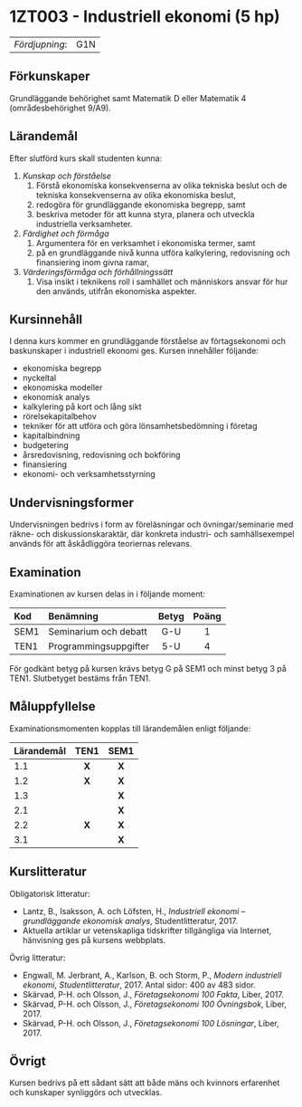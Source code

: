 # 1ZT003 - Industriell ekonomi (5 hp)

|     |     |
| --- | --- | 
| *Fördjupning*: | G1N | 

## Förkunskaper

Grundläggande behörighet samt Matematik D eller Matematik 4 (områdesbehörighet 9/A9). 

## Lärandemål

Efter slutförd kurs skall studenten kunna:

1. *Kunskap och förståelse*
    1. Förstå ekonomiska konsekvenserna av olika tekniska beslut och de tekniska konsekvenserna av olika ekonomiska beslut, 
    2. redogöra för grundläggande ekonomiska begrepp, samt
    3. beskriva metoder för att kunna styra, planera och utveckla industriella verksamheter.
2. *Färdighet och förmåga*
    1. Argumentera för en verksamhet i ekonomiska termer, samt
    2. på en grundläggande nivå kunna utföra kalkylering, redovisning och finansiering inom givna ramar,
3. *Värderingsförmåga och förhållningssätt*
    1. Visa insikt i teknikens roll i samhället och människors ansvar för hur den används, utifrån ekonomiska aspekter.

## Kursinnehåll

I denna kurs kommer en grundläggande förståelse av förtagsekonomi och baskunskaper i industriell ekonomi ges.  Kursen innehåller följande:

- ekonomiska begrepp
- nyckeltal 
- ekonomiska modeller
- ekonomisk analys 
- kalkylering på kort och lång sikt
- rörelsekapitalbehov
- tekniker för att utföra och göra lönsamhetsbedömning i företag
- kapitalbindning
- budgetering
- årsredovisning, redovisning och bokföring
- finansiering
- ekonomi- och verksamhetsstyrning

## Undervisningsformer

Undervisningen bedrivs i form av föreläsningar och övningar/seminarie med räkne- och diskussionskaraktär, där konkreta industri- och samhällsexempel används för att åskådliggöra teoriernas relevans.

## Examination

Examinationen av kursen delas in i följande moment:

| Kod  | Benämning             | Betyg | Poäng |  
| :--- | :-------------------- | :---: | :---: |  
| SEM1 | Seminarium och debatt | G-U   | 1     |  
| TEN1 | Programmingsuppgifter | 5-U   | 4     |  

För godkänt betyg på kursen krävs betyg G på SEM1 och minst betyg 3 på TEN1. Slutbetyget bestäms från TEN1.

## Måluppfyllelse

Examinationsmomenten kopplas till lärandemålen enligt följande:

| Lärandemål | TEN1  | SEM1  |  
| :--------- | :---: | :---: |  
| 1.1        | **X** | **X** |  
| 1.2        | **X** | **X** |  
| 1.3        |       | **X** |  
| 2.1        |       | **X** |  
| 2.2        | **X** | **X** |  
| 3.1        |       | **X** |  


## Kurslitteratur

Obligatorisk litteratur: 

- Lantz, B., Isaksson, A. och Löfsten, H., *Industriell ekonomi – grundläggande ekonomisk analys*, Studentlitteratur, 2017.
- Aktuella artiklar ur vetenskapliga tidskrifter tillgängliga via Internet, hänvisning ges på kursens webbplats.

Övrig litteratur:

-  Engwall, M. Jerbrant, A., Karlson, B. och Storm, P., *Modern industriell ekonomi, Studentlitteratur*, 2017. Antal sidor: 400 av 483 sidor.
- Skärvad, P-H. och Olsson, J., *Företagsekonomi 100 Fakta*, Liber, 2017.
- Skärvad, P-H. och Olsson, J., *Företagsekonomi 100 Övningsbok*, Liber, 2017.
- Skärvad, P-H. och Olsson, J., *Företagsekonomi 100 Lösningar*, Liber, 2017.

## Övrigt

Kursen bedrivs på ett sådant sätt att både mäns och kvinnors erfarenhet och kunskaper synliggörs och utvecklas.
